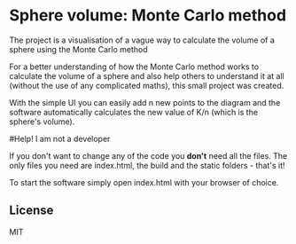 # Sphere volume: Monte Carlo method
The project is a visualisation of a vague way to calculate the volume of a sphere using the Monte Carlo method

For a better understanding of how the Monte Carlo method works to calculate the volume of a sphere and also help others to understand it at all (without the use of any complicated maths), this small project was created.

With the simple UI you can easily add n new points to the diagram and the software automatically calculates the new value of K/n (which is the sphere's volume).


#Help! I am not a developer

If you don't want to change any of the code you **don't** need all the files. The only files you need are index.html, the build and the static folders - that's it!
 
 To start the software simply open index.html with your browser of choice.

License
---
MIT
